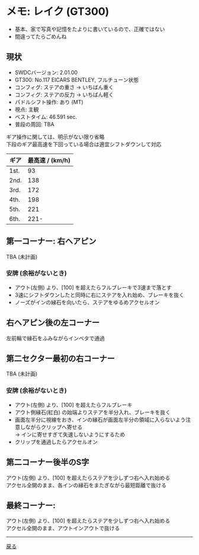 # メモ: レイク (GT300) 

* 基本、家で写真や記憶をたよりに書いているので、正確ではない    
* 間違ってたらごめんね  

## 現状
* SWDCバージョン: 2.01.00  
* GT300: No.117 EICARS BENTLEY, フルチューン状態
* コンフィグ: ステアの重さ → いちばん重く
* コンフィグ: ステアの反力 → いちばん軽く 
* パドルシフト操作: あり (MT)  
* 視点: 主観  
* ベストタイム: 46.591 sec.  
* 普段の周回: TBA

ギア操作に関しては、明示がない限り省略  
下段のギア最高速を下回っている場合は適宜シフトダウンして対応  

|ギア|最高速 / (km/h)|
|---|---|
|1st.|93|
|2nd.|138|
|3rd.|172|
|4th.|198|
|5th.|221|
|6th.|221-|

## 第一コーナー: 右ヘアピン

TBA (未計画)  

### 安牌 (余裕がないとき)   
* アウト(左側) より、[100] を超えたらフルブレーキで3速まで落とす  
* 3速にシフトダウンしたと同時に右にステアを入れ始め、ブレーキを抜く  
* ノーズがインの縁石を向いたら、ステアをゆるめアクセルオン  

## 右ヘアピン後の左コーナー

左前輪で縁石をふみながらインベタで通過  

## 第二セクター最初の右コーナー

TBA (未計画)  

### 安牌 (余裕がないとき)   
* アウト(左側) より、[100] を超えたらフルブレーキ  
* アウト側縁石(紅白) の始端よりステアを半分入れ、ブレーキを抜く  
* 画面左半分に視線をおき、インの縁石が画面左半分の領域に入らないよう注意しながらクリップへ寄せる  
→ インに寄せすぎて失速しないようにするため  
* クリップを通過したらアクセルオン  

## 第二コーナー後半のS字
アウト(左側) より、[100] を超えたらステアを少しずつ右へ入れ始める  
アクセル全開のまま、各インの縁石をまたぎながら最短距離で抜ける  

## 最終コーナー:
アウト(左側) より、[100] を超えたらステアを少しずつ右へ入れ始める  
アクセル全開のまま、アウトインアウトで抜ける  

---

[戻る](README.md)  
